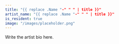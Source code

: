 ```yaml
---
title: "{{ replace .Name "-" " " | title }}"
artist_name: "{{ replace .Name "-" " " | title }}"
is_resident: true
image: "/images/placeholder.png"
---
```


Write the artist bio here.
